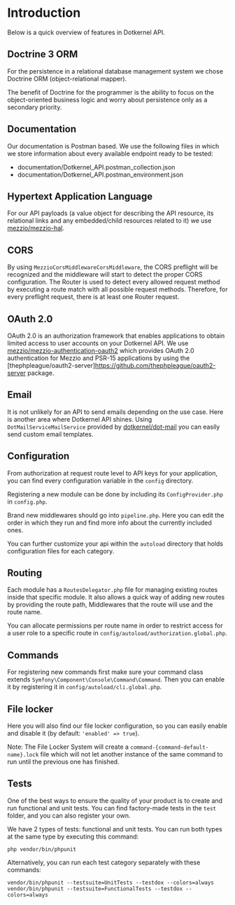 # Introduction

Below is a quick overview of features in Dotkernel API.

## Doctrine 3 ORM

For the persistence in a relational database management system we chose Doctrine ORM (object-relational mapper).

The benefit of Doctrine for the programmer is the ability to focus on the object-oriented business logic and worry about persistence only as a secondary priority.

## Documentation

Our documentation is Postman based.
We use the following files in which we store information about every available endpoint ready to be tested:

* documentation/Dotkernel_API.postman_collection.json
* documentation/Dotkernel_API.postman_environment.json

## Hypertext Application Language

For our API payloads (a value object for describing the API resource, its relational links and any embedded/child resources related to it) we use [mezzio/mezzio-hal](https://github.com/mezzio/mezzio-hal).

## CORS

By using `MezzioCorsMiddlewareCorsMiddleware`, the CORS preflight will be recognized and the middleware will start to detect the proper CORS configuration.
The Router is used to detect every allowed request method by executing a route match with all possible request methods.
Therefore, for every preflight request, there is at least one Router request.

## OAuth 2.0

OAuth 2.0 is an authorization framework that enables applications to obtain limited access to user accounts on your Dotkernel API.
We use [mezzio/mezzio-authentication-oauth2](https://github.com/mezzio/mezzio-authentication-oauth2) which provides OAuth 2.0 authentication for Mezzio and PSR-15 applications by using the [thephpleague/oauth2-server]https://github.com/thephpleague/oauth2-server package.

## Email

It is not unlikely for an API to send emails depending on the use case.
Here is another area where Dotkernel API shines.
Using `DotMailServiceMailService` provided by [dotkernel/dot-mail](https://github.com/dotkernel/dot-mail) you can easily send custom email templates.

## Configuration

From authorization at request route level to API keys for your application, you can find every configuration variable in the `config` directory.

Registering a new module can be done by including its `ConfigProvider.php` in `config.php`.

Brand new middlewares should go into `pipeline.php`. Here you can edit the order in which they run and find more info about the currently included ones.

You can further customize your api within the `autoload` directory that holds configuration files for each category.

## Routing

Each module has a `RoutesDelegator.php` file for managing existing routes inside that specific module.
It also allows a quick way of adding new routes by providing the route path, Middlewares that the route will use and the route name.

You can allocate permissions per route name in order to restrict access for a user role to a specific route in `config/autoload/authorization.global.php`.

## Commands

For registering new commands first make sure your command class extends `Symfony\Component\Console\Command\Command`.
Then you can enable it by registering it in `config/autoload/cli.global.php`.

## File locker

Here you will also find our file locker configuration, so you can easily enable and disable it (by default: `'enabled' => true`).

Note: The File Locker System will create a `command-{command-default-name}.lock` file which will not let another instance of the same command to run until the previous one has finished.

## Tests

One of the best ways to ensure the quality of your product is to create and run functional and unit tests.
You can find factory-made tests in the `test` folder, and you can also register your own.

We have 2 types of tests: functional and unit tests.
You can run both types at the same type by executing this command:

```shell
php vendor/bin/phpunit
```

Alternatively, you can run each test category separately with these commands:

```shell
vendor/bin/phpunit --testsuite=UnitTests --testdox --colors=always
vendor/bin/phpunit --testsuite=FunctionalTests --testdox --colors=always
```
